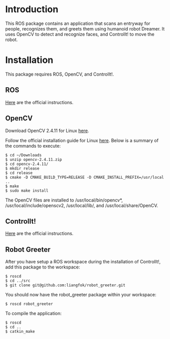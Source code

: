 # Introduction
This ROS package contains an application that scans an entryway for people, 
recognizes them, and greets them using humanoid robot Dreamer. It uses 
OpenCV to detect and recognize faces, and ControlIt! to move the robot.

# Installation

This package requires ROS, OpenCV, and ControlIt!.

## ROS
[Here](http://wiki.ros.org/ROS/Installation) are the official instructions.

## OpenCV
Download OpenCV 2.4.11 for Linux [here](http://opencv.org/downloads.html).

Follow the official installation guide for Linux [here](http://docs.opencv.org/doc/tutorials/introduction/linux_install/linux_install.html#linux-installation).
Below is a summary of the commands to execute:

    $ cd ~/Downloads
    $ unzip opencv-2.4.11.zip
    $ cd opencv-2.4.11/
    $ mkdir release
    $ cd release
    $ cmake -D CMAKE_BUILD_TYPE=RELEASE -D CMAKE_INSTALL_PREFIX=/usr/local ..
    $ make
    $ sudo make install

The OpenCV files are installed to /usr/local/bin/opencv*, /usr/local/include/openscv2, /usr/local/lib/, and /usr/local/share/OpenCV.

## ControlIt!
[Here](http://robotcontrolit.com/installation) are the official instructions.

## Robot Greeter
After you have setup a ROS workspace during the installation of ControlIt!, add this package to the workspace:

    $ roscd
    $ cd ../src
    $ git clone git@github.com:liangfok/robot_greeter.git

You should now have the robot_greeter package within your workspace:

    $ roscd robot_greeter

To compile the application:

    $ roscd 
    $ cd ..
    $ catkin_make
